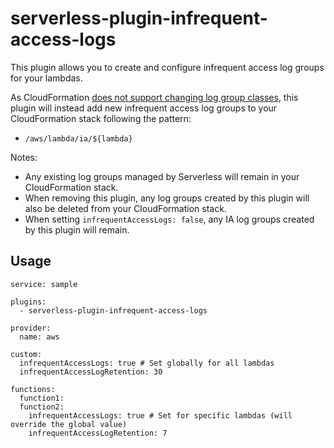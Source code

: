 # serverless-plugin-infrequent-access-logs

This plugin allows you to create and configure infrequent access log groups for your lambdas. 

As CloudFormation [does not support changing log group classes](https://docs.aws.amazon.com/AWSCloudFormation/latest/UserGuide/aws-resource-logs-loggroup.html), this plugin will instead add new infrequent access log groups to your CloudFormation stack following the pattern: 
- `/aws/lambda/ia/${lambda}`

Notes: 
- Any existing log groups managed by Serverless will remain in your CloudFormation stack.
- When removing this plugin, any log groups created by this plugin will also be deleted from your CloudFormation stack.
- When setting `infrequentAccessLogs: false`, any IA log groups created by this plugin will remain.

## Usage
```
service: sample

plugins:
  - serverless-plugin-infrequent-access-logs

provider:
  name: aws

custom:
  infrequentAccessLogs: true # Set globally for all lambdas
  infrequentAccessLogRetention: 30

functions:
  function1:
  function2:
    infrequentAccessLogs: true # Set for specific lambdas (will override the global value)
    infrequentAccessLogRetention: 7
```